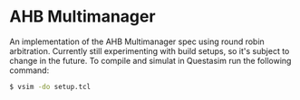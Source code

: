 # AHB Multimanager

An implementation of the AHB Multimanager spec using round robin arbitration. Currently still experimenting with build setups, so it's subject to change in the future. To compile and simulat in Questasim run the following command:

```bash
$ vsim -do setup.tcl
```
